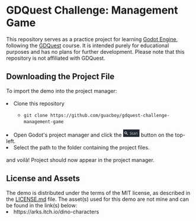 <h1>
  GDQuest Challenge: Management Game
</h1>
This repository serves as a practice project for learning <a href="https://godotengine.org">Godot Engine</a>, following the <a href="https://www.gdquest.com">GDQuest</a> course. It is intended purely for educational purposes and has no plans for further development. Please note that this repository is not affiliated with GDQuest.
<h2>
  Downloading the Project File
</h2>
To import the demo into the project manager:
<br>
<br>
<li>
  Clone this repository
</li>
<ul>
  <ul>
    <li><code>git clone https://github.com/guacboy/gdquest-challenge-management-game</code></li>
  </ul>
</ul>
<li>
  Open Godot's project manager and click the
  <img src="scan_button.png" style="height: 20px">
  button on the top-left.
</li>
<li>
  Select the path to the folder containing the project files.
</li>
<br>
and voilà! Project should now appear in the project manager.
<h2>
  License and Assets
</h2>
The demo is distributed under the terms of the MIT license, as described in the <a href="https://github.com/guacboy/gdquest-challenge-management-game/blob/main/LICENSE">LICENSE.md</a> file. The asset(s) used for this demo are not mine and can be found in the link(s) below:
<li>
  https://arks.itch.io/dino-characters
</li>
